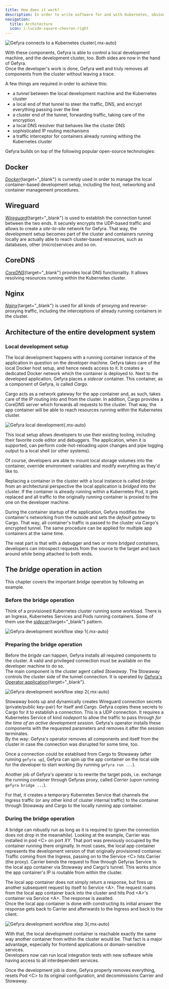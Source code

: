 ```yaml
---
title: How does it work?
description: In order to write software for and with Kubernetes, obviously a Kubernetes cluster is required. There are already a number of Kubernetes distributions available to run everything locally. A cloud-based Kubernetes cluster can be connected as well in order to spare the development computer from blasting off. A working KUBECONFIG connection is required with appropriate permissions which should always be the case for local clusters. Gefyra installs the required cluster-side components by itself once a development setup is about to be established.
navigation:
  title: Architecture
  icon: i-lucide-square-chevron-right
---
```


![Gefyra connects to a Kubernetes cluster](/img/gefyra-overview.png){.mx-auto}

With these components, Gefyra is able to control a local development machine, and the development cluster, too. Both sides are now in the hand of 
Gefyra.  
Once the developer's work is done, Gefyra well and truly removes all components from the cluster without leaving a trace.  

A few things are required in order to achieve this:

- a _tunnel_ between the local development machine and the Kubernetes cluster
- a local end of that tunnel to steer the traffic, DNS, and encrypt everything passing over the line
- a cluster end of the tunnel, forwarding traffic, taking care of the encryption
- a local DNS resolver that behaves like the cluster DNS
- sophisticated IP routing mechanisms
- a traffic interceptor for containers already running withing the Kubernetes cluster

Gefyra builds on top of the following popular open-source technologies:

## Docker
[*Docker*](https://docker.io){target="_blank"} is currently used in order to manage the local container-based development setup, including the
host, networking and container management procedures.

## Wireguard
[*Wireguard*](https://wireguard.com){target="_blank"} is used to establish the connection tunnel between the two ends. It securely encrypts the UDP-based traffic
and allows to create a _site-to-site_ network for Gefyra. That way, the development setup becomes part of the cluster and containers running locally 
are actually able to reach cluster-based resources, such as databases, other (micro)services and so on.

## CoreDNS
[*CoreDNS*](https://coredns.io){target="_blank"} provides local DNS functionality. It allows resolving resources running within the Kubernetes cluster.

## Nginx
[*Nginx*](https://www.nginx.com/){target="_blank"} is used for all kinds of proxying and reverse-proxying traffic, including the interceptions of already running containers
in the cluster.

## Architecture of the entire development system

### Local development setup

The local development happens with a running container instance of the application in question on the developer machine.
Gefyra takes care of the local Docker host setup, and hence needs access to it. It creates a dedicated Docker network 
which the container is deployed to. Next to the developed application, Gefyra places a _sidecar_ container. This container,
as a component of Gefyra, is called _Cargo_.

Cargo acts as a network gateway for the app container and, as such, takes care of the IP routing into and from the cluster.
In addition, Cargo provides a CoreDNS server which forwards all requests to the cluster. That way, the app container will be
able to reach resources running within the Kubernetes cluster.

![Gefyra local development](/img/gefyra-development.png){.mx-auto}

This local setup allows developers to use their existing tooling, including their favorite code editor and debuggers. The
application, when it is supported, can perform code-hot-reloading upon changes and pipe logging output to a local shell 
(or other systems).

Of course, developers are able to mount local storage volumes into the container, override environment variables and modify
everything as they'd like to. 

Replacing a container in the cluster with a local instance is called _bridge_: from an architectural perspective the local
application is _bridged_ into the cluster.
If the container is already running within a Kubernetes Pod, it gets replaced and all traffic to the originally running 
container is proxied to the one on the developer machine.

During the container startup of the application, Gefyra modifies the container's networking from the outside and sets the 
_default gateway_ to Cargo. That way, all container's traffic is passed to the cluster via Cargo's encrypted tunnel. The
same procedure can be applied for multiple app containers at the same time.  

The neat part is that with a debugger and two or more _bridged_ containers, developers can introspect requests from the source
to the target and back around while being attached to both ends.

## The _bridge_ operation in action 

This chapter covers the important _bridge_ operation by following an example.

### Before the bridge operation

Think of a provisioned Kubernetes cluster running some workload. There is an Ingress, Kubernetes Services and Pods running
containers. Some of them use the [_sidecar_](https://medium.com/nerd-for-tech/microservice-design-pattern-sidecar-sidekick-pattern-dbcea9bed783){target="_blank"} pattern.

![Gefyra development workflow step 1](/img/gefyra-process-step-1.png){.mx-auto}

### Preparing the bridge operation

Before the _brigde_ can happen, Gefyra installs all required components to the cluster. A valid and privileged connection
must be available on the developer machine to do so.  
The main component is the cluster agent called _Stowaway_. The Stowaway controls the cluster side of the tunnel connection.
It is operated by [Gefyra's Operator application](https://github.com/gefyrahq/gefyra/tree/main/operator){target="_blank"}.

![Gefyra development workflow step 2](/img/gefyra-process-step-2.png){.mx-auto}

Stowaway boots up and dynamically creates Wireguard connection secrets (private/public key-pair) for itself and Cargo.
Gefyra copies these secrets to Cargo for it to establish a connection. This is a UDP connection. It requires a Kubernetes
Service of kind _nodeport_ to allow the traffic to pass through *for the time of an active development session*. Gefyra's 
operator installs these components with the requested parameters and removes it after the session terminates.  
By the way: Gefyra's operator removes all components and itself from the cluster in case the connection was disrupted 
for some time, too.  

Once a connection could be establised from Cargo to Stowaway (after running `gefyra up`), Gefyra can spin up the app container on the local side for the
developer to start working (by running `gefyra run ...`).

Another job of Gefyra's operator is to rewrite the target pods, i.e. exchange the running container through Gefyras proxy,
called _Carrier_ (upon running `gefyra bridge ...`).

For that, it creates a temporary Kubernetes Service that channels the Ingress traffic (or any other kind of cluster internal
traffic) to the container through Stowaway and Cargo to the locally running app container. 

### During the bridge operation

A bridge can robustly run as long as it is required to (given the connection does not drop in the meanwhile).
Looking at the example, Carrier was installed in pod &lt;C&gt; on port _XY_. That port was previously occupied by the container
running there originally. In most cases, the local app container represents the development version of that originally
provisioned container. Traffic coming from the Ingress, passing on to the Service &lt;C&gt; hits Carrier (the proxy). Carrier
bends the request to flow through Gefyras Service to the local app container via Stowaway and Cargo's tunnel. This works
since the app container's IP is routable from within the cluster.

The local app container does not simply return a response, but fires up another subsequent request by itself to 
Service &lt;A&gt;. The request roams from the local app container back into the cluster and hits Pod &lt;A&gt;'s container via 
Service &lt;A&gt;. The response is awaited.  
Once the local app container is done with constructing its initial answer the response gets back to Carrier and afterwards
to the Ingress and back to the client.

![Gefyra development workflow step 3](/img/gefyra-process-step-3.png){.mx-auto}

With that, the local development container is reachable exactly the same way another container from within the cluster 
would be. That fact is a major advantage, especially for frontend applications or domain-sensitive services.  
Developers now can run local integration tests with new software while having access to all interdependent services.

Once the development job is done, Gefyra properly removes everything, resets Pod &lt;C&gt; to its original configuration,
and decommissions Carrier and Stowaway.  
